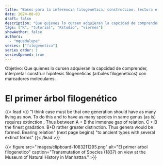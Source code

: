 ```yaml
---
title: "Bases para la inferencia filogenética, construcción, lectura e interpretación de árboles filogenéticos"
date: 2024-08-03
draft: false
description: "Que quienes lo cursen adquieran la capcidad de comprender, interpretar construir hipotesis filogeneticas (arboles filogeneticos) con marcadores moleculares."
tags: ["R", "tutorial", "Rstudio", "viernes"]
showAuthor: false
authors:
  - "mguadalupe"
series: ["filogenetica"]
series_order: 1
seriesOpened: true
---
```


Objetivo: Que quienes lo cursen adquieran la capcidad de comprender, interpretar construir hipotesis filogeneticas (arboles filogeneticos) con marcadores moleculares.

# El primer árbol filogenético

{{< lead >}}
"I think case must be that one generation
should have as many living as now. To do this
and to have as many species in same genus
(as is) requires extinction . Thus between A + B
the immense gap of relation. C + B the finest
gradation. B+D rather greater distinction. Thus
genera would be formed. Bearing relation"
(next page begins) "to ancient types with
several extinct forms"
{{< /lead >}}

{{< figure src="images/clipboard-1083211295.png" alt="El primer arbol filogenetico" caption="Transmutation of Species (1837) on view at the Museum of Natural History in Manhattan." >}}

